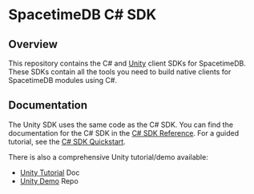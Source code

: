 # SpacetimeDB C# SDK

## Overview

This repository contains the C# and [Unity](https://unity.com/) client SDKs for SpacetimeDB. These SDKs contain all the tools you need to build native clients for SpacetimeDB modules using C#.

## Documentation

The Unity SDK uses the same code as the C# SDK. You can find the documentation for the C# SDK in the [C# SDK Reference](https://spacetimedb.com/docs/sdks/c-sharp). For a guided tutorial, see the [C# SDK Quickstart](https://spacetimedb.com/docs/sdks/c-sharp/quickstart).

There is also a comprehensive Unity tutorial/demo available:
- [Unity Tutorial](https://spacetimedb.com/docs/unity/part-1) Doc
- [Unity Demo](https://github.com/clockworklabs/SpacetimeDB/tree/master/demo/Blackholio) Repo
